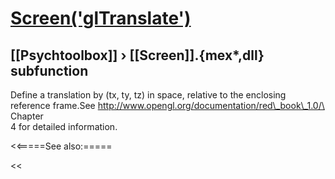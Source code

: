 # [Screen('glTranslate')](Screen-glTranslate) 
## [[Psychtoolbox]] &#8250; [[Screen]].{mex*,dll} subfunction


Define a translation by (tx, ty, tz) in space, relative to the enclosing  
reference frame.See <http://www.opengl.org/documentation/red\_book\_1.0/\> Chapter  
4 for detailed information.  


<<=====See also:=====

<<